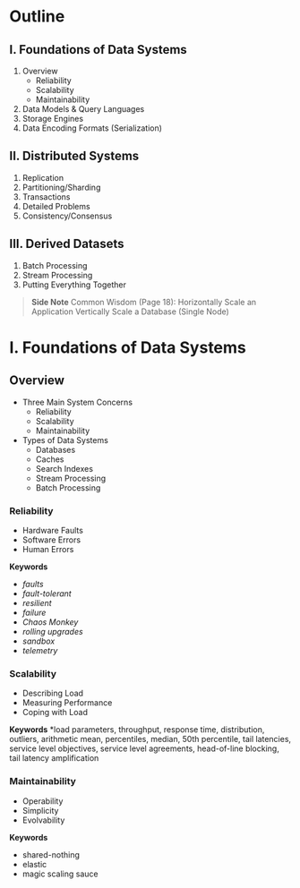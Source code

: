 # Outline
## I. Foundations of Data Systems
1. Overview
	- Reliability
	- Scalability
	- Maintainability
2. Data Models & Query Languages
3. Storage Engines
4. Data Encoding Formats (Serialization)

## II. Distributed Systems
1. Replication
2. Partitioning/Sharding
3. Transactions
4. Detailed Problems
5. Consistency/Consensus

## III. Derived Datasets
1. Batch Processing
2. Stream Processing
3. Putting Everything Together

> **Side Note**
> Common Wisdom (Page 18):
> Horizontally Scale an Application
> Vertically Scale a Database (Single Node)

# I. Foundations of Data Systems

## Overview

- Three Main System Concerns
	- Reliability
	- Scalability
	- Maintainability 
- Types of Data Systems
	- Databases
	- Caches
	- Search Indexes
	- Stream Processing
	- Batch Processing

### Reliability
- Hardware Faults
- Software Errors
- Human Errors

**Keywords**
- *faults*
- *fault-tolerant*
- *resilient*
- *failure*
- *Chaos Monkey*
- *rolling upgrades*
- *sandbox*
- *telemetry*

### Scalability
- Describing Load
- Measuring Performance
- Coping with Load

**Keywords**
*load parameters, throughput, response time, distribution, outliers, arithmetic mean, percentiles, median, 50th percentile, tail latencies, service level objectives, service level agreements, head-of-line blocking, tail latency amplification

### Maintainability
- Operability
- Simplicity
- Evolvability

**Keywords**
* shared-nothing
* elastic
* magic scaling sauce
 
